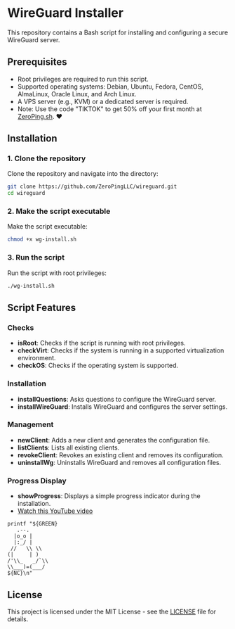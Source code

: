# WireGuard Installer

This repository contains a Bash script for installing and configuring a secure WireGuard server.

## Prerequisites

- Root privileges are required to run this script.
- Supported operating systems: Debian, Ubuntu, Fedora, CentOS, AlmaLinux, Oracle Linux, and Arch Linux.
- A VPS server (e.g., KVM) or a dedicated server is required.
- Note: Use the code "TIKTOK" to get 50% off your first month at [ZeroPing.sh](https://zeroping.sh). ❤️

## Installation

### 1. Clone the repository

Clone the repository and navigate into the directory:

```sh
git clone https://github.com/ZeroPingLLC/wireguard.git
cd wireguard
```

### 2. Make the script executable

Make the script executable:

```sh
chmod +x wg-install.sh
```

### 3. Run the script

Run the script with root privileges:

```sh
./wg-install.sh
```

## Script Features

### Checks

- **isRoot**: Checks if the script is running with root privileges.
- **checkVirt**: Checks if the system is running in a supported virtualization environment.
- **checkOS**: Checks if the operating system is supported.

### Installation

- **installQuestions**: Asks questions to configure the WireGuard server.
- **installWireGuard**: Installs WireGuard and configures the server settings.

### Management

- **newClient**: Adds a new client and generates the configuration file.
- **listClients**: Lists all existing clients.
- **revokeClient**: Revokes an existing client and removes its configuration.
- **uninstallWg**: Uninstalls WireGuard and removes all configuration files.

### Progress Display

- **showProgress**: Displays a simple progress indicator during the installation.
- [Watch this YouTube video](https://www.youtube.com/watch?v=tqwEAx1zJE8)

```
printf "${GREEN}
   .--.
  |o_o |
  |:_/ |
 //   \\ \\
(|     | )
/'\\_   _/`\\
\\___)=(___/
${NC}\n"
```

## License

This project is licensed under the MIT License - see the [LICENSE](LICENSE) file for details.
